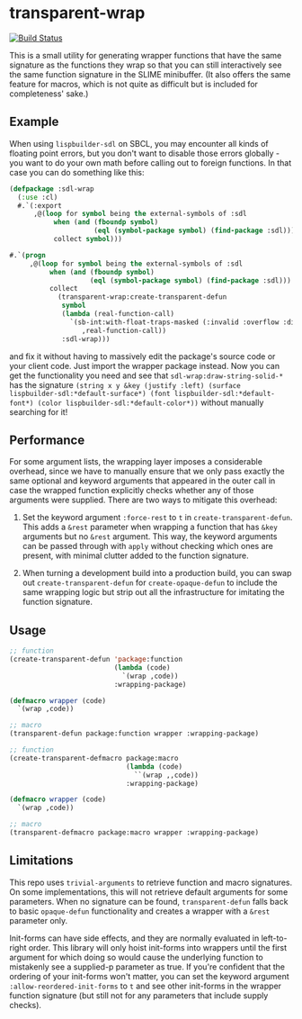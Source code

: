 transparent-wrap
================

[![Build Status](https://travis-ci.org/DalekBaldwin/transparent-wrap.svg?branch=master)](https://travis-ci.org/DalekBaldwin/transparent-wrap)

This is a small utility for generating wrapper functions that have the same signature as the functions they wrap so that you can still interactively see the same function signature in the SLIME minibuffer. (It also offers the same feature for macros, which is not quite as difficult but is included for completeness' sake.)

Example
-------

When using `lispbuilder-sdl` on SBCL, you may encounter all kinds of floating point errors, but you don't want to disable those errors globally - you want to do your own math before calling out to foreign functions. In that case you can do something like this:

```lisp
(defpackage :sdl-wrap
  (:use :cl)
  #.`(:export
      ,@(loop for symbol being the external-symbols of :sdl
           when (and (fboundp symbol)
                     (eql (symbol-package symbol) (find-package :sdl)))
           collect symbol)))

#.`(progn
     ,@(loop for symbol being the external-symbols of :sdl
          when (and (fboundp symbol)
                    (eql (symbol-package symbol) (find-package :sdl)))
          collect
            (transparent-wrap:create-transparent-defun
             symbol
             (lambda (real-function-call)
               `(sb-int:with-float-traps-masked (:invalid :overflow :divide-by-zero)
                  ,real-function-call))
             :sdl-wrap)))
```

and fix it without having to massively edit the package's source code or your client code. Just import the wrapper package instead. Now you can get the functionality you need and see that `sdl-wrap:draw-string-solid-*` has the signature `(string x y &key (justify :left) (surface lispbuilder-sdl:*default-surface*) (font lispbuilder-sdl:*default-font*) (color lispbuilder-sdl:*default-color*))` without manually searching for it!

Performance
-----------

For some argument lists, the wrapping layer imposes a considerable overhead, since we have to manually ensure that we only pass exactly the same optional and keyword arguments that appeared in the outer call in case the wrapped function explicitly checks whether any of those arguments were supplied. There are two ways to mitigate this overhead:

1. Set the keyword argument `:force-rest` to `t` in `create-transparent-defun`. This adds a `&rest` parameter when wrapping a function that has `&key` arguments but no `&rest` argument. This way, the keyword arguments can be passed through with `apply` without checking which ones are present, with minimal clutter added to the function signature.

2. When turning a development build into a production build, you can swap out `create-transparent-defun` for `create-opaque-defun` to include the same wrapping logic but strip out all the infrastructure for imitating the function signature.

Usage
-----

```lisp
;; function
(create-transparent-defun 'package:function
                          (lambda (code)
                            `(wrap ,code))
                          :wrapping-package)
```

```lisp
(defmacro wrapper (code)
  `(wrap ,code))

;; macro
(transparent-defun package:function wrapper :wrapping-package)
```

```lisp
;; function
(create-transparent-defmacro package:macro
                             (lambda (code)
                               ``(wrap ,,code))
                             :wrapping-package)
```

```lisp
(defmacro wrapper (code)
  `(wrap ,code))

;; macro
(transparent-defmacro package:macro wrapper :wrapping-package)
```

Limitations
-----------

This repo uses `trivial-arguments` to retrieve function and macro signatures. On some implementations, this will not retrieve default arguments for some parameters. When no signature can be found, `transparent-defun` falls back to basic `opaque-defun` functionality and creates a wrapper with a `&rest` parameter only.

Init-forms can have side effects, and they are normally evaluated in left-to-right order. This library will only hoist init-forms into wrappers until the first argument for which doing so would cause the underlying function to mistakenly see a supplied-p parameter as true. If you're confident that the ordering of your init-forms won't matter, you can set the keyword argument `:allow-reordered-init-forms` to `t` and see other init-forms in the wrapper function signature (but still not for any parameters that include supply checks).
